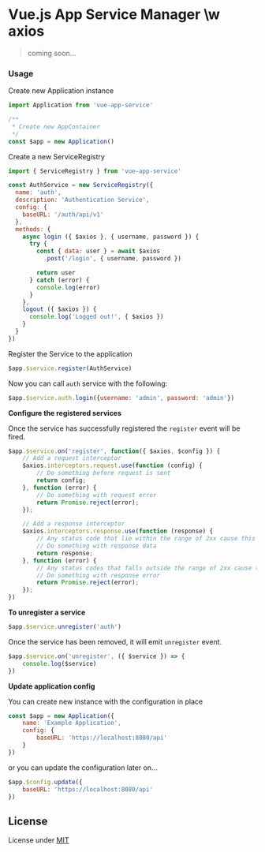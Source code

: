 # Vue.js App Service Manager \w axios

> coming soon...

### Usage

Create new Application instance
```js
import Application from 'vue-app-service'

/**
 * Create new AppContainer
 */
const $app = new Application()
```

Create a new ServiceRegistry
```js
import { ServiceRegistry } from 'vue-app-service'

const AuthService = new ServiceRegistry({
  name: 'auth',
  description: 'Authentication Service',
  config: {
    baseURL: '/auth/api/v1'
  },
  methods: {
    async login ({ $axios }, { username, password }) {
      try {
        const { data: user } = await $axios
          .post('/login', { username, password })

        return user
      } catch (error) {
        console.log(error)
      }
    },
    logout ({ $axios }) {
      console.log('Logged out!', { $axios })
    }
  }
})
```

Register the Service to the application
```js
$app.$service.register(AuthService)
```

Now you can call `auth` service with the following:
```js
$app.$service.auth.login({username: 'admin', password: 'admin'})
```

**Configure the registered services**

Once the service has successfully registered the `register` event will be fired.

```js
$app.$service.on('register', function({ $axios, $config }) {
    // Add a request interceptor
    $axios.interceptors.request.use(function (config) {
        // Do something before request is sent
        return config;
    }, function (error) {
        // Do something with request error
        return Promise.reject(error);
    });

    // Add a response interceptor
    $axios.interceptors.response.use(function (response) {
        // Any status code that lie within the range of 2xx cause this function to trigger
        // Do something with response data
        return response;
    }, function (error) {
        // Any status codes that falls outside the range of 2xx cause this function to trigger
        // Do something with response error
        return Promise.reject(error);
    });
})
```

**To unregister a service**
```js
$app.$service.unregister('auth')
```

Once the service has been removed, it will emit `unregister` event.

```js
$app.$service.on('unregister', ({ $service }) => {
    console.log($service)
})
```

**Update application config**

You can create new instance with the configuration in place

```js
const $app = new Application({
    name: 'Example Application',
    config: {
        baseURL: 'https://localhost:8080/api'
    }
})
```

or you can update the configuration later on...

```js
$app.$config.update({
    baseURL: 'https://localhost:8080/api'
})
```

## License
License under [MIT](LICENSE)
